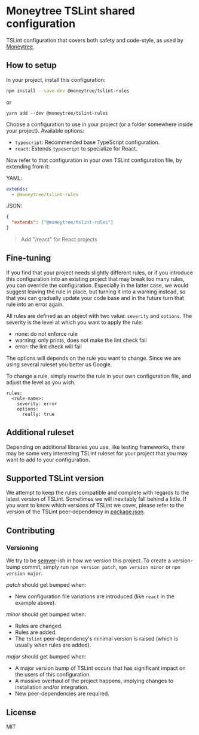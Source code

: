 # Moneytree TSLint shared configuration

TSLint configuration that covers both safety and code-style, as used by [Moneytree](https://www.getmoneytree.com/).

## How to setup

In your project, install this configuration:

```sh
npm install --save-dev @moneytree/tslint-rules
```
or
```
yarn add --dev @moneytree/tslint-rules
```

Choose a configuration to use in your project (or a folder somewhere inside your project). Available options:

- `typescript`: Recommended base TypeScript configuration.
- `react`: Extends `typescript` to specialize for React.

Now refer to that configuration in your own TSLint configuration file, by extending from it:

YAML:

```yaml
extends: 
  - @moneytree/tslint-rules
```

JSON:

```json
{
  "extends": ["@moneytree/tslint-rules"]
}
```

> Add "/react" for React projects

## Fine-tuning

If you find that your project needs slightly different rules, or if you introduce this configuration into an existing
project that may break too many rules, you can override the configuration. Especially in the latter case, we would
suggest leaving the rule in place, but turning it into a warning instead, so that you can gradually update your code
base and in the future turn that rule into an error again.

All rules are defined as an object with two value: `severity` and `options`.
The severity is  the level at which you want to apply the rule:

- none: do not enforce rule
- warning: only prints, does not make the lint check fail
- error: the lint check will fail

The options will depends on the rule you want to change. Since we are using several ruleset you better us Google.

To change a rule, simply rewrite the rule in your own configuration file, and adjust the level as you wish.

```
rules:
  <rule-name>:
    severity: error
    options:
      really: true
```

## Additional ruleset

Depending on additional libraries you use, like testing frameworks, there may be some very interesting TSLint ruleset
for your project that you may want to add to your configuration.

## Supported TSLint version

We attempt to keep the rules compatible and complete with regards to the latest version of TSLint. Sometimes we will
inevitably fall behind a little. If you want to know which versions of TSLint we cover, please refer to the version of
the TSLint peer-dependency in [package.json](./package.json).

## Contributing

### Versioning

We try to be [semver](https://semver.org/)-ish in how we version this project. To create a version-bump commit, simply
run `npm version patch`, `npm version minor` or `npm version major`.

*patch* should get bumped when:

- New configuration file variations are introduced (like `react` in the example above).

*minor* should get bumped when:

- Rules are changed.
- Rules are added.
- The `tslint` peer-dependency's minimal version is raised (which is usually when rules are added).

*major* should get bumped when:

- A major version bump of TSLint occurs that has significant impact on the users of this configuration.
- A massive overhaul of the project happens, implying changes to installation and/or integration.
- New peer-dependencies are required.

## License

MIT